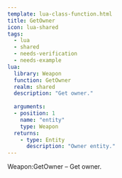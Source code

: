 ```yaml
---
template: lua-class-function.html
title: GetOwner
icon: lua-shared
tags:
  - lua
  - shared
  - needs-verification
  - needs-example
lua:
  library: Weapon
  function: GetOwner
  realm: shared
  description: "Get owner."
  
  arguments:
  - position: 1
    name: "entity"
    type: Weapon
  returns:
    - type: Entity
      description: "Owner entity."
---
```


<div class="lua__search__keywords">
Weapon:GetOwner &#x2013; Get owner.
</div>
